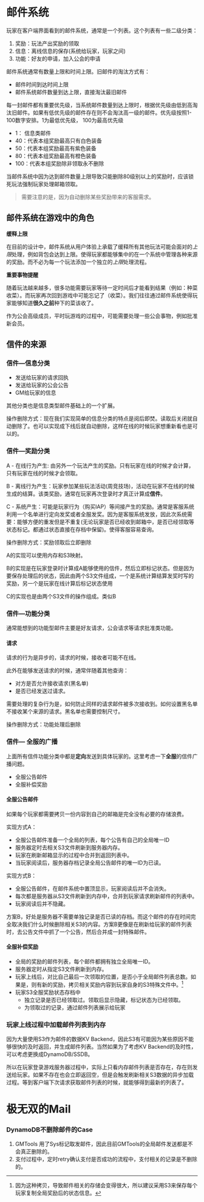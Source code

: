 # 邮件系统



玩家在客户端界面看到的邮件系统，通常是一个列表。这个列表有一些二级分类：

1. 奖励：玩法产出奖励的领取
2. 信息：离线信息的保存(系统给玩家，玩家之间)
3. 功能：好友的申请，加入公会的申请

邮件系统通常有数量上限和时间上限。旧邮件的淘汰方式有：

- 邮件时间到达时间上限
- 邮件系统邮件数量到达上限，直接淘汰最旧邮件

每一封邮件都有重要优先级，当系统邮件数量到达上限时，根据优先级由低到高淘汰旧邮件。如果有低优先级的邮件存在则不会淘汰高一级的邮件。优先级按照1-100数字安排。1为最低优先级， 100为最高优先级

- 1： 信息类邮件
- 40：代表本组奖励最高只有白色装备
- 50：代表本组奖励最高有紫色装备
- 80：代表本组奖励最高有橙色装备
- 100：代表本组奖励除非领取永不删除

当邮件系统中因为达到邮件数量上限导致只能删除80级别以上的奖励时，应该锁死玩法强制玩家处理邮箱领取。

>  需要注意的是，因为自动删除某些奖励带来的客服需求。

## 邮件系统在游戏中的角色

**缓释上限**

在目前的设计中，邮件系统从用户体验上承载了缓释所有其他玩法可能会面对的*上限*处理，例如背包会达到上限。使得玩家都能够集中的在一个系统中管理各种来源的奖励。而不必为每一个玩法添加一个独立的*上限*处理流程。

**重要事物提醒**

随着玩法越来越多，很多功能需要玩家等待一定时间后才能看到结果（例如：种菜收菜）。而玩家再次回到游戏中可能忘记了（收菜）。我们往往通过邮件系统使得玩家能够知道**很久之前**种下的菜该收了。

作为公会高级成员，平时玩游戏的过程中，可能需要处理一些公会事物，例如批准新会员。

## 信件的来源

### 信件—信息分类

- 发送给玩家的请求回执
- 发送给玩家的公会公告
- GM给玩家的信息

其他分类也是信息类型邮件基础上的一个扩展。

操作删除方式：现在我们实现简单的信息分类的特点是阅后即焚。读取后关闭就自动删除了。也可以实现成下线后就自动删除，这样在线的时候玩家想重新看也是可以的。

### 信件—奖励分类

A - 在线行为产生: 由另外一个玩法产生的奖励。只有玩家在线的时候才会计算，只有玩家在线的时候才会领取。

B - 离线行为产生：玩家参加某些玩法活动(周竞技场)，活动在玩家不在线的时候生成的结算。该类奖励，通常在玩家再次登录时才真正计算成**信件**。

C - 系统产生：可能是玩家行为（购买IAP）等间接产生的奖励。通常是客服系统利用一个名单进行定向发奖或者全服发奖。因为是客服系统发放，因此次系统需要：能够方便的重发但是不重复(无论玩家是否已经收到邮箱中，是否已经领取等状态标记。都通过状态直接在存档中保留)。使得客服容易查询。

操作删除方式：奖励领取后立即删除

A的实现可以使用内存和S3映射。

B的实现是在玩家登录时计算成A能够使用的信件，然后立即标记状态。但是因为要保存处理后的状态，因此由两个S3文件组成，一个是系统计算结算发奖时写的奖励，另一个是玩家在线计算后标记状态使用

C的实现也是由两个S3文件的操作组成。类似B

### 信件—功能分类

通常能想到的功能型邮件主要是好友请求，公会请求等请求批准类功能。

#### 请求

请求的行为是异步的，请求的时候，接收者可能不在线。

此外在能够发送请求的时候，通常伴随着其他查询：

- 对方是否允许接收请求(黑名单)
- 是否已经发送过请求。

需要处理的复杂行为是，如何防止同样的请求邮件被多次接收到。如何设置黑名单不接收某个来源的请求。黑名单也需要控制尺寸。

操作删除方式：功能处理后删除

### 信件— 全服的广播

上面所有信件功能分类中都是**定向**发送到具体玩家的。这里考虑一下**全服**的信件广播问题。

- 全服公告邮件
- 全服补偿奖励

#### 全服公告邮件

如果每个玩家都需要拷贝一份内容到自己的邮箱是完全没有必要的存储浪费。

实现方式A：

- 全服公告邮件准备一个全局的列表，每个公告有自己的全局唯一ID
- 服务器定时去相关S3文件刷新到服务器内存。
- 玩家在刷新邮箱显示的过程中合并到返回列表中。
- 当玩家阅读后，服务器存档记录全局公告邮件的唯一ID为已读。

实现方式B：

- 全服公告邮件，在邮件系统中置顶显示，玩家阅读后并不会消失。
- 每次都是服务器从S3文件刷新到内存中，合并到玩家请求刷新邮件的列表中。
- 玩家阅读后并不隐藏。

方案B，好处是服务器不需要单独记录是否已读的存档。而这个邮件的存在时间完全取决我们什么时候删除相关S3的内容。方案B更像是在刷新给玩家的邮件列表时，去公告文件中抓了一个公告，然后合并成一封特殊邮件。

#### 全服补偿奖励

- 全局的奖励的邮件列表，每个邮件都拥有独立全局唯一ID。
- 服务器定时从指定S3文件刷新到内存。
- 玩家上线后，对比自己最后一次领取的位置，是否小于全局邮件列表总数。如果是，则有新的奖励，拷贝相关奖励内容到玩家自身的S3特殊文件中。[^copysize]
- 玩家S3全服奖励状态存档中
  - 独立记录是否已经领取过。领取后显示隐藏，标记状态为已经领取。
  - 为领取过的记录，通过邮件列表展示给玩家

[^copysize]: 因为这种拷贝，导致邮件相关的存储会变得很大，所以建议采用S3来保存每个玩家复制全局奖励后的状态信息。



### 玩家上线过程中加载邮件列表到内存

因为大量使用S3作为邮件的数据KV Backend，因此S3有可能因为某些原因不能够很快的及时返回，并生成邮件列表。当然如果为了考虑KV Backend的及时性，可以考虑更换成DynamoDB/SSDB。

所以在玩家登录游戏服务器过程中，实际上只看内存邮件列表是否存在，存在则发送给玩家。如果不存在也会立即返回空，但是会触发刷新相关S3数据的异步加载过程。等到客户端下次请求获取邮件列表的时候，就能够得到最新的列表了。

# 极无双的Mail

### DynamoDB不删除邮件的Case

1. GMTools 用了Sys标记取发邮件，因此目前GMTools的全局邮件发送都是不会真正删除的。
2. 支付过程中，定时retry确认支付是否成功的流程中，支付相关的记录是不删除的。

